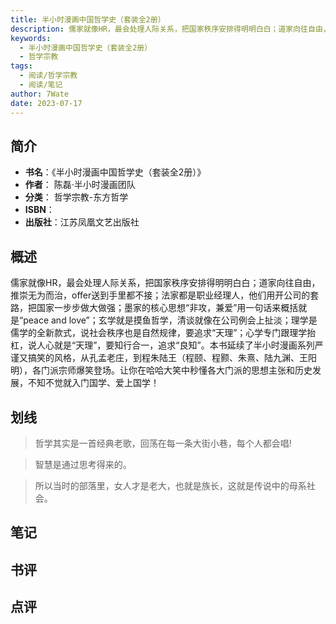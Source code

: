 ```yaml
---
title: 半小时漫画中国哲学史（套装全2册）
description: 儒家就像HR，最会处理人际关系，把国家秩序安排得明明白白；道家向往自由，推崇无为而治，offer送到手里都不接；法家都是职业经理人，他们用开公司的套路，把国家一步步做大做强；墨家的核心思想“非攻，兼爱”用一句话来概括就是“peace and love”；玄
keywords:
  - 半小时漫画中国哲学史（套装全2册）
  - 哲学宗教
tags:
  - 阅读/哲学宗教
  - 阅读/笔记
author: 7Wate
date: 2023-07-17
---
```


## 简介

- **书名**：《半小时漫画中国哲学史（套装全2册）》
- **作者**： 陈磊·半小时漫画团队
- **分类**： 哲学宗教-东方哲学
- **ISBN**：
- **出版社**：江苏凤凰文艺出版社

## 概述

儒家就像HR，最会处理人际关系，把国家秩序安排得明明白白；道家向往自由，推崇无为而治，offer送到手里都不接；法家都是职业经理人，他们用开公司的套路，把国家一步步做大做强；墨家的核心思想“非攻，兼爱”用一句话来概括就是“peace and love”；玄学就是摸鱼哲学，清谈就像在公司例会上扯淡；理学是儒学的全新款式，说社会秩序也是自然规律，要追求“天理”；心学专门跟理学抬杠，说人心就是“天理”，要知行合一，追求“良知”。本书延续了半小时漫画系列严谨又搞笑的风格，从孔孟老庄，到程朱陆王（程颐、程颢、朱熹、陆九渊、王阳明），各门派宗师爆笑登场。让你在哈哈大笑中秒懂各大门派的思想主张和历史发展，不知不觉就入门国学、爱上国学！

## 划线 
 

> 哲学其实是一首经典老歌，回荡在每一条大街小巷，每个人都会唱! 

> 智慧是通过思考得来的。 

> 所以当时的部落里，女人才是老大，也就是族长，这就是传说中的母系社会。

## 笔记


## 书评


## 点评
